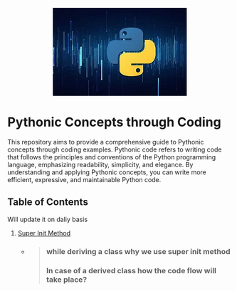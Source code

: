 <p align="center">
  <img src="logo.jpg" alt="Image" />
</p>

# Pythonic Concepts through Coding
This repository aims to provide a comprehensive guide to Pythonic concepts through coding examples. Pythonic code refers to writing code that follows the principles and conventions of the Python programming language, emphasizing readability, simplicity, and elegance. By understanding and applying Pythonic concepts, you can write more efficient, expressive, and maintainable Python code.

## Table of Contents
Will update it on daliy basis
1. [Super Init Method](#Super-Init-Method)
   - >### while deriving a class why we use super init method
     >### In case of a derived class how the code flow will take place?





